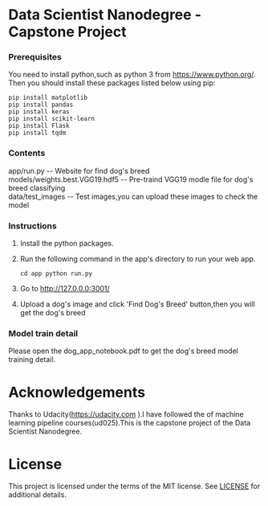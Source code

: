 # Data Scientist Nanodegree - Capstone Project

### Prerequisites

You need to install python,such as python 3 from https://www.python.org/.
Then you should install these packages listed below using pip:

```
pip install matplotlib
pip install pandas 
pip install keras 
pip install scikit-learn
pip install Flask
pip install tqdm
```

### Contents
app/run.py                      -- Website for find dog's breed <br>
models/weights.best.VGG19.hdf5  -- Pre-traind VGG19 modle file for dog's breed classifying <br>
data/test_images                -- Test images,you can upload these images to check the model


### Instructions
1. Install the python packages.

2. Run the following command in the app's directory to run your web app.

    `
    cd app
    python run.py
    `

3. Go to http://127.0.0.0:3001/

4. Upload a dog's image and click 'Find Dog's Breed' button,then you will get the dog's breed

### Model train detail
Please open the dog_app_notebook.pdf to get the dog's breed model training detail.


# Acknowledgements
Thanks to Udacity(https://udacity.com ).I have followed the of machine learning pipeline courses(ud025).This is the capstone project of the Data Scientist Nanodegree.


# License

This project is licensed under the terms of the MIT license. See [LICENSE](https://github.com/ahomer/dog_guess/blob/master/LICENSE) for additional details.

